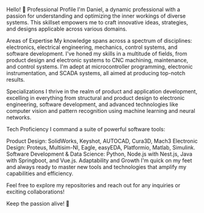 Hello! 👋
Professional Profile
I'm Daniel, a dynamic professional with a passion for understanding and optimizing the inner workings of diverse systems. This skillset empowers me to craft innovative ideas, strategies, and designs applicable across various domains.

Areas of Expertise
My knowledge spans across a spectrum of disciplines: electronics, electrical engineering, mechanics, control systems, and software development. I've honed my skills in a multitude of fields, from product design and electronic systems to CNC machining, maintenance, and control systems. I'm adept at microcontroller programming, electronic instrumentation, and SCADA systems, all aimed at producing top-notch results.

Specializations
I thrive in the realm of product and application development, excelling in everything from structural and product design to electronic engineering, software development, and advanced technologies like computer vision and pattern recognition using machine learning and neural networks.

Tech Proficiency
I command a suite of powerful software tools:

Product Design: SolidWorks, Keyshot, AUTOCAD, Cura3D, Mach3
Electronic Design: Proteus, Multisim-NI, Eagle, easyEDA, Platformio, Matlab, Simulink.
Software Development & Data Science: Python, Node.js with Nest.js, Java with Springboot, and Vue.js.
Adaptability and Growth
I'm quick on my feet and always ready to master new tools and technologies that amplify my capabilities and efficiency.

Feel free to explore my repositories and reach out for any inquiries or exciting collaborations!

Keep the passion alive! 🚀

